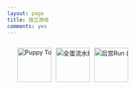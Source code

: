 ```yaml
---
layout: page
title: 独立游戏
comments: yes
---
```


<head>
	<meta http-equiv="Content-Type" content="text/html; charset=gb2312" />
	<style>
		li{
		list-style:none;
		float:left;
		width: 90px;
		}
		img{
		width:80px;
		height:80px;
		}
		div{
		overflow:hidden;
		white-space:nowrap;
		}
		</style>
</head>
<div>
    <ul>
    <li>
        <a title="Puppy Touch (iPhone / iPad)" href="https://www.douban.com/app/26785727/"><img alt="Puppy Touch (iPhone / iPad)" src="https://img3.doubanio.com/mpic/s29045700.jpg" width="80"></a>
    </li>
    <li>
        <a title="全蛋流水线 (iPhone / iPad)" href="https://www.douban.com/app/26574309/"><img alt="全蛋流水线 (iPhone / iPad)" src="https://img3.doubanio.com/mpic/s28258181.jpg" width="80"></a>
    </li>
    <li>
        <a title="后宫Run (iPhone / iPad)" href="https://www.douban.com/app/26574310/"><img alt="后宫Run (iPhone / iPad)" src="https://img5.doubanio.com/mpic/s28747746.jpg" width="80"></a>
    </li>
    </ul>
</div>